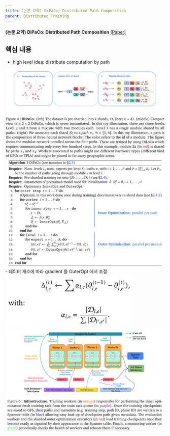 ```yaml
---
title: (논문 요약) DiPaCo; Distributed Path Composition
parent: Distributed Training
---
```


**(논문 요약) DiPaCo: Distributed Path Composition** [(Paper)](https://arxiv.org/pdf/2403.10616)

## 핵심 내용
- high level idea: distribute computation by path
<img src="/data/papers/dipaco/concept.png" width="800" />
<img src="/data/papers/dipaco/algorithm.png" width="800" />
- 데이터 개수에 따라 gradient 를 OuterOpt 에서 조절   
<img src="/data/papers/dipaco/outeropt.png" width="400" />
<img src="/data/papers/dipaco/infrastructure.png" width="800" />

